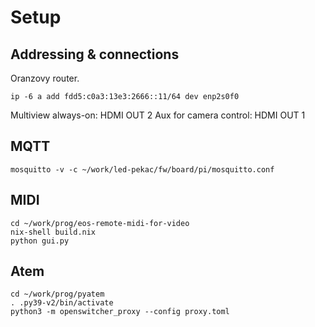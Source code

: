 # Setup

## Addressing & connections

Oranzovy router.

```
ip -6 a add fdd5:c0a3:13e3:2666::11/64 dev enp2s0f0
```

Multiview always-on: HDMI OUT 2
Aux for camera control: HDMI OUT 1

## MQTT

```
mosquitto -v -c ~/work/led-pekac/fw/board/pi/mosquitto.conf
```

## MIDI

```
cd ~/work/prog/eos-remote-midi-for-video
nix-shell build.nix
python gui.py
```

## Atem

```
cd ~/work/prog/pyatem
. .py39-v2/bin/activate
python3 -m openswitcher_proxy --config proxy.toml
```
